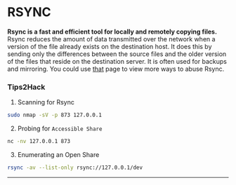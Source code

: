 # RSYNC

**Rsync is a fast and efficient tool for locally and remotely copying files.** Rsync reduces the amount of data transmitted over the network when a version of the file already exists on the destination host. It does this by sending only the differences between the source files and the older version of the files that reside on the destination server. It is often used for backups and mirroring. You could use [that](https://book.hacktricks.xyz/network-services-pentesting/873-pentesting-rsync) page to view more ways to abuse Rsync.

### Tips2Hack

1. Scanning for Rsync

```bash
sudo nmap -sV -p 873 127.0.0.1
```

2. Probing for `Accessible Share`

```bash
nc -nv 127.0.0.1 873
```

3. Enumerating an Open Share

```bash
rsync -av --list-only rsync://127.0.0.1/dev
```

***
